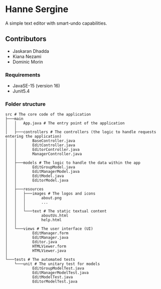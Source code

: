 # Hanne Sergine

A simple text editor with smart-undo capabilities.

## Contributors
* Jaskaran Dhadda
* Kiana Nezami
* Dominic Morin

### Requirements
* JavaSE-15 (version 16)
* Junit5.4

### Folder structure
```
src # The core code of the application
├───main
│   │   App.java # The entry point of the application 
│   │
│   ├───controllers # The controllers (the logic to handle requests entering the application)
│   │       BaseController.java
│   │       EditController.java
│   │       EditorController.java
│   │       ManagerController.java
│   │
│   ├───models # The logic to handle the data within the app
│   │       EditGroupModel.java
│   │       EditManagerModel.java
│   │       EditModel.java
│   │       EditorModel.java
│   │
│   ├───resources
│   │   ├───images # The logos and icons
│   │   │       about.png
│   │   │       ...
│   │   │
│   │   └───text # The static textual content
│   │           aboutUs.html
│   │           help.html
│   │
│   └───views # The user interface (UI)
│           EditManager.form
│           EditManager.java
│           Editor.java
│           HTMLViewer.form
│           HTMLViewer.java
│
└───tests # The automated tests
    └───unit # The unitary test for models
            EditGroupModelTest.java
            EditManagerModelTest.java
            EditModelTest.java
            EditorModelTest.java
```